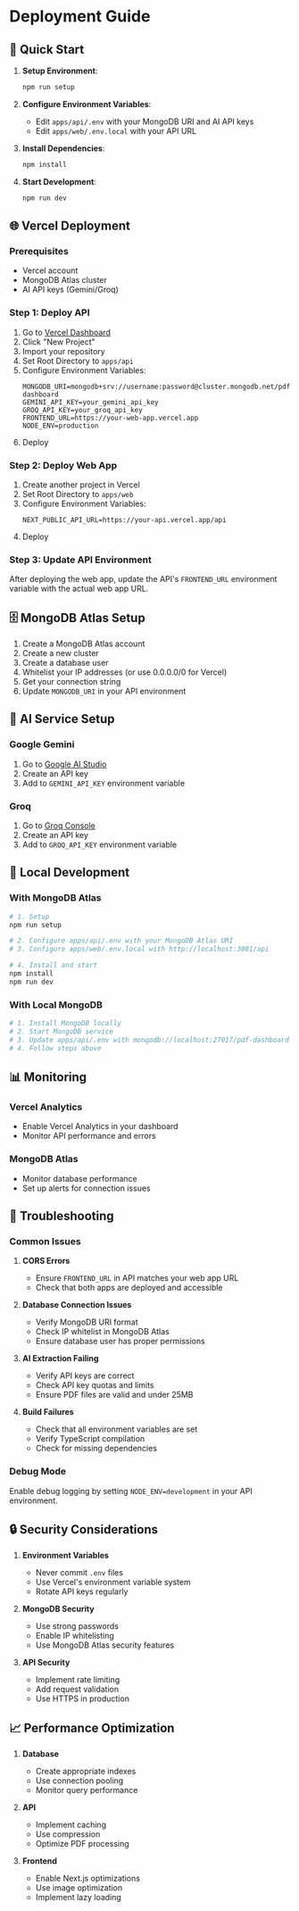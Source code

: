 # Deployment Guide

## 🚀 Quick Start

1. **Setup Environment**:
   ```bash
   npm run setup
   ```

2. **Configure Environment Variables**:
   - Edit `apps/api/.env` with your MongoDB URI and AI API keys
   - Edit `apps/web/.env.local` with your API URL

3. **Install Dependencies**:
   ```bash
   npm install
   ```

4. **Start Development**:
   ```bash
   npm run dev
   ```

## 🌐 Vercel Deployment

### Prerequisites
- Vercel account
- MongoDB Atlas cluster
- AI API keys (Gemini/Groq)

### Step 1: Deploy API

1. Go to [Vercel Dashboard](https://vercel.com/dashboard)
2. Click "New Project"
3. Import your repository
4. Set Root Directory to `apps/api`
5. Configure Environment Variables:
   ```
   MONGODB_URI=mongodb+srv://username:password@cluster.mongodb.net/pdf-dashboard
   GEMINI_API_KEY=your_gemini_api_key
   GROQ_API_KEY=your_groq_api_key
   FRONTEND_URL=https://your-web-app.vercel.app
   NODE_ENV=production
   ```
6. Deploy

### Step 2: Deploy Web App

1. Create another project in Vercel
2. Set Root Directory to `apps/web`
3. Configure Environment Variables:
   ```
   NEXT_PUBLIC_API_URL=https://your-api.vercel.app/api
   ```
4. Deploy

### Step 3: Update API Environment

After deploying the web app, update the API's `FRONTEND_URL` environment variable with the actual web app URL.

## 🗄️ MongoDB Atlas Setup

1. Create a MongoDB Atlas account
2. Create a new cluster
3. Create a database user
4. Whitelist your IP addresses (or use 0.0.0.0/0 for Vercel)
5. Get your connection string
6. Update `MONGODB_URI` in your API environment

## 🤖 AI Service Setup

### Google Gemini
1. Go to [Google AI Studio](https://makersuite.google.com/app/apikey)
2. Create an API key
3. Add to `GEMINI_API_KEY` environment variable

### Groq
1. Go to [Groq Console](https://console.groq.com/keys)
2. Create an API key
3. Add to `GROQ_API_KEY` environment variable

## 🔧 Local Development

### With MongoDB Atlas
```bash
# 1. Setup
npm run setup

# 2. Configure apps/api/.env with your MongoDB Atlas URI
# 3. Configure apps/web/.env.local with http://localhost:3001/api

# 4. Install and start
npm install
npm run dev
```

### With Local MongoDB
```bash
# 1. Install MongoDB locally
# 2. Start MongoDB service
# 3. Update apps/api/.env with mongodb://localhost:27017/pdf-dashboard
# 4. Follow steps above
```

## 📊 Monitoring

### Vercel Analytics
- Enable Vercel Analytics in your dashboard
- Monitor API performance and errors

### MongoDB Atlas
- Monitor database performance
- Set up alerts for connection issues

## 🚨 Troubleshooting

### Common Issues

1. **CORS Errors**
   - Ensure `FRONTEND_URL` in API matches your web app URL
   - Check that both apps are deployed and accessible

2. **Database Connection Issues**
   - Verify MongoDB URI format
   - Check IP whitelist in MongoDB Atlas
   - Ensure database user has proper permissions

3. **AI Extraction Failing**
   - Verify API keys are correct
   - Check API key quotas and limits
   - Ensure PDF files are valid and under 25MB

4. **Build Failures**
   - Check that all environment variables are set
   - Verify TypeScript compilation
   - Check for missing dependencies

### Debug Mode

Enable debug logging by setting `NODE_ENV=development` in your API environment.

## 🔒 Security Considerations

1. **Environment Variables**
   - Never commit `.env` files
   - Use Vercel's environment variable system
   - Rotate API keys regularly

2. **MongoDB Security**
   - Use strong passwords
   - Enable IP whitelisting
   - Use MongoDB Atlas security features

3. **API Security**
   - Implement rate limiting
   - Add request validation
   - Use HTTPS in production

## 📈 Performance Optimization

1. **Database**
   - Create appropriate indexes
   - Use connection pooling
   - Monitor query performance

2. **API**
   - Implement caching
   - Use compression
   - Optimize PDF processing

3. **Frontend**
   - Enable Next.js optimizations
   - Use image optimization
   - Implement lazy loading
